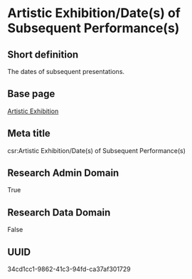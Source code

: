 # Artistic Exhibition/Date(s) of Subsequent Performance(s)
## Short definition
The dates of subsequent presentations.
## Base page
[Artistic Exhibition](../../Objects/Artistic%20Exhibition.md)
## Meta title
csr:Artistic Exhibition/Date(s) of Subsequent Performance(s)
## Research Admin Domain
True
## Research Data Domain
False
## UUID
34cd1cc1-9862-41c3-94fd-ca37af301729
